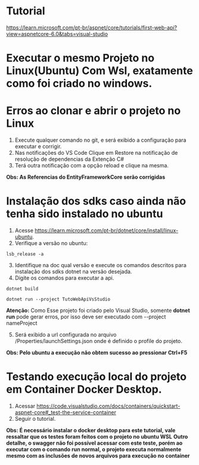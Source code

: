 # Tutorial 

https://learn.microsoft.com/pt-br/aspnet/core/tutorials/first-web-api?view=aspnetcore-6.0&tabs=visual-studio

# Executar o mesmo Projeto no Linux(Ubuntu) Com Wsl, exatamente como foi criado no windows.

# Erros ao clonar e abrir o projeto no Linux
1. Execute qualquer comando no git, e será exibido a configuração para executar e corrigir.
2. Nas notificações do VS Code Clique em Restore na notificação de resolução de dependencias da Extenção C#
3. Terá outra notificação com a opção reload e clique na mesma.

**Obs: As Referencias do EntityFrameworkCore serão corrigidas**

# Instalação dos sdks caso ainda não tenha sido instalado no ubuntu
1. Acesse https://learn.microsoft.com/pt-br/dotnet/core/install/linux-ubuntu.
2. Verifique a versão no ubuntu:
```
lsb_release -a
```
3. Identifique na doc qual versão e execute os comandos descritos para instalação dos sdks dotnet na versão desejada.
4. Digite os comandos para executar a api.
```
dotnet build
```
```
dotnet run --project TutoWebApiVsStudio
```
**Atenção:** Como Esse projeto foi criado pelo Visual Studio, somente **dotnet run** pode gerar erros, por isso deve ser executado com --project nameProject

5. Será exibido a url configurada no arquivo /Properties/launchSettings.json onde é definido o profile do projeto.

**Obs: Pelo ubuntu a execução não obtem sucesso ao pressionar Ctrl+F5**

# Testando execução local do projeto em Container Docker Desktop.
1. Acessar https://code.visualstudio.com/docs/containers/quickstart-aspnet-core#_test-the-service-container
2. Seguir o tutorial.

**Obs: É necessário instalar o docker desktop para este tutorial, vale ressaltar que os testes foram feitos com o projeto no ubuntu WSL**
**Outro detalhe, o swagger não foi possível acessar com este teste, porém ao executar com o comando run normal, o projeto executa normalmente mesmo com as inclusões de novos arquivos para execução no container**
